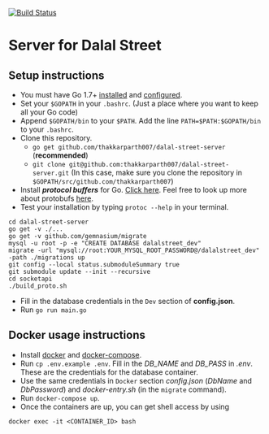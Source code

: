 [![Build Status](https://travis-ci.com/thakkarparth007/dalal-street-server.svg?token=8v3CJzGiBxKjxGqb6pbU&branch=master)](https://travis-ci.com/thakkarparth007/dalal-street-server)

# Server for Dalal Street

## Setup instructions

- You must have Go 1.7+ [installed](https://golang.org/doc/install) and [configured](https://golang.org/doc/install#testing).
- Set your `$GOPATH` in your `.bashrc`. (Just a place where you want to keep all your Go code)
- Append `$GOPATH/bin` to your `$PATH`. Add the line `PATH=$PATH:$GOPATH/bin` to your `.bashrc`.
- Clone this repository.
    - `go get github.com/thakkarparth007/dalal-street-server` (**recommended**)
    - `git clone git@github.com:thakkarparth007/dalal-street-server.git` (In this case, make sure you clone the repository in `$GOPATH/src/github.com/thakkarparth007`)
- Install ***protocol buffers*** for Go. [Click here](https://github.com/golang/protobuf). Feel free to look up more about protobufs [here](https://developers.google.com/protocol-buffers/docs/gotutorial).
- Test your installation by typing `protoc --help` in your terminal.
```
cd dalal-street-server
go get -v ./...
go get -v github.com/gemnasium/migrate
mysql -u root -p -e "CREATE DATABASE dalalstreet_dev"
migrate -url "mysql://root:YOUR_MYSQL_ROOT_PASSWORD@/dalalstreet_dev" -path ./migrations up
git config --local status.submoduleSummary true
git submodule update --init --recursive
cd socketapi
./build_proto.sh

```
- Fill in the database credentials in the `Dev` section of **config.json**.
- Run `go run main.go`

## Docker usage instructions
- Install [docker](https://docs.docker.com/engine/installation) and [docker-compose](https://docs.docker.com/compose/install).
- Run `cp .env.example .env`. Fill in the *DB_NAME* and *DB_PASS* in *.env*. These are the credentials for the database container.
- Use the same credentials in `Docker` section *config.json* (*DbName* and *DbPassword*) and *docker-entry.sh* (in the `migrate` command).
- Run `docker-compose up`.
- Once the containers are up, you can get shell access by using
```
docker exec -it <CONTAINER_ID> bash
```

